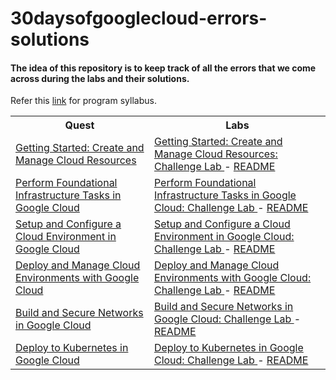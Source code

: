 # 30daysofgooglecloud-errors-solutions
#### The idea of this repository is to keep track of all the errors that we come across during the labs and their solutions.

Refer this [link](https://events.withgoogle.com/30daysofgooglecloud/program-syllabus/#content) for program syllabus.    
<table style="width:100%">
   <tr>
      <th>Quest</th>
      <th>Labs</th>
   </tr>
   <tr>
      <td><a href="https://google.qwiklabs.com/quests/120">Getting Started: Create and Manage Cloud Resources</a></td>
      <td>
         <a href="https://google.qwiklabs.com/focuses/10258?parent=catalog">Getting Started: Create and Manage Cloud Resources: Challenge Lab </a> - <a href="https://github.com/mangipudiprashanth7/30DoGC-errors-fixes/blob/main/Track-1_Skill-1/README.md">README</a> </td>
   </tr>
   <tr>
      <td><a href="https://google.qwiklabs.com/quests/118"> Perform Foundational Infrastructure Tasks in Google Cloud</a></td>
      <td>
              <a href="https://google.qwiklabs.com/focuses/10379?parent=catalog">Perform Foundational Infrastructure Tasks in Google Cloud: Challenge Lab </a> -
               <a href="https://github.com/mangipudiprashanth7/30DoGC-errors-fixes/blob/main/Track-1_Skill-2/README.md">README</a></td>
   </tr>
   <tr>
      <td><a href="https://google.qwiklabs.com/quests/119"> Setup and Configure a Cloud Environment in Google Cloud</a></td>
      <td>
              <a href="https://google.qwiklabs.com/focuses/10603?parent=catalog"> Setup and Configure a Cloud Environment in Google Cloud: Challenge Lab </a> -
               <a href="https://github.com/mangipudiprashanth7/30DoGC-errors-fixes/blob/main/Track-1_Skill-3/README.md">README</a></td>
   </tr>
   <tr>
      <td><a href="https://google.qwiklabs.com/quests/121"> Deploy and Manage Cloud Environments with Google Cloud</a></td>
      <td>
              <a href="https://google.qwiklabs.com/focuses/10417?parent=catalog">Deploy and Manage Cloud Environments with Google Cloud: Challenge Lab </a> -
               <a href="https://github.com/mangipudiprashanth7/30DoGC-errors-fixes/blob/main/Track-1_Skill-4/README.md">README</a></td>
   </tr>
   <tr>
      <td><a href="https://google.qwiklabs.com/quests/128"> Build and Secure Networks in Google Cloud</a></td>
      <td>
              <a href="https://google.qwiklabs.com/focuses/12068?parent=catalog">Build and Secure Networks in Google Cloud: Challenge Lab </a> -
               <a href="https://github.com/mangipudiprashanth7/30DoGC-errors-fixes/blob/main/Track-1_Skill-5/README.md">README</a></td>
   </tr>
   <tr>
      <td><a href="https://google.qwiklabs.com/quests/116"> Deploy to Kubernetes in Google Cloud </a></td>
      <td>
              <a href="https://google.qwiklabs.com/focuses/10457?parent=catalog">Deploy to Kubernetes in Google Cloud: Challenge Lab </a> -
               <a href="https://github.com/mangipudiprashanth7/30DoGC-errors-fixes/blob/main/Track-1_Skill-6/README.md">README</a></td>
   </tr>
                  
   </table>
